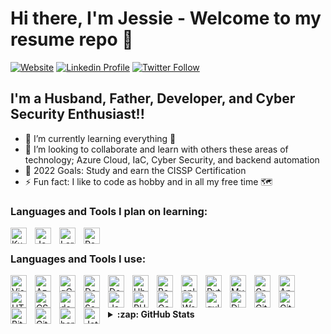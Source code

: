 # Hi there, I'm Jessie - Welcome to my resume repo 👋 




[![Website](https://img.shields.io/website?label=jessiesanchez.com&style=for-the-badge&url=https%3A%2F%2Fcodestackr.com)][website]
[![Linkedin Profile](https://img.shields.io/badge/LinkedIn-0077B5?style=for-the-badge&logo=linkedin&logoColor=white)](https://www.linkedin.com/in/jessie-sanchez/)
[![Twitter Follow](https://img.shields.io/twitter/follow/jsancodes?color=1DA1F2&logo=twitter&style=for-the-badge)](https://twitter.com/intent/follow?original_referer=https%3A%2F%2Fgithub.com%2Fjsan-codes&screen_name=jsancodes)
<!-- http://www.responsinator.com/?url=jessiesanchez.com Mobile Version-->

## I'm a Husband, Father, Developer, and Cyber Security Enthusiast!!

- 🌱 I’m currently learning everything 🤣
- 👯 I’m looking to collaborate  and learn with others these areas of technology; Azure Cloud, IaC, Cyber Security, and backend automation
- 🥅 2022 Goals: Study and earn the CISSP Certification
- ⚡ Fun fact: I like to code as hobby and in all my free time 🗺<br>

### Languages and Tools I plan on learning:<br>
<img align="left" alt="Kubernetes" width="26px" src="https://cdn.jsdelivr.net/gh/devicons/devicon/icons/kubernetes/kubernetes-plain.svg" style="padding-right:10px;" />
<img align="left" alt="Jenkins" width="26px" src="https://cdn.jsdelivr.net/gh/devicons/devicon/icons/jenkins/jenkins-original.svg" style="padding-right:10px;" />
<img align="left" alt="Larvel" width="26px" src="https://cdn.jsdelivr.net/gh/devicons/devicon/icons/laravel/laravel-plain-wordmark.svg" style="padding-right:10px;" />
<img align="left" alt="PostgreSQL" width="26px" src="https://cdn.jsdelivr.net/gh/devicons/devicon/icons/postgresql/postgresql-original.svg" style="padding-right:10px;" />

<br>

### Languages and Tools I use:<br>
<img align="left" alt="Visual Studio Code" width="26px" src="https://cdn.jsdelivr.net/gh/devicons/devicon/icons/vscode/vscode-original.svg" style="padding-right:10px;" />
<img align="left" alt="Azure" width="26px" src="https://cdn.jsdelivr.net/gh/devicons/devicon/icons/azure/azure-original.svg" style="padding-right:10px;" />
<img align="left" alt="gCloud" width="26px" src="https://cdn.jsdelivr.net/gh/devicons/devicon/icons/googlecloud/googlecloud-original.svg" style="padding-right:10px;" />
<img align="left" alt="Docker" width="26px" src="https://cdn.jsdelivr.net/gh/devicons/devicon/icons/docker/docker-plain-wordmark.svg" style="padding-right:10px;"  /> 
<img align="left" alt="Debian" width="26px" src="https://cdn.jsdelivr.net/gh/devicons/devicon/icons/debian/debian-original.svg" style="padding-right:10px;"  /> 
<img align="left" alt="Ubuntu" width="26px" src="https://cdn.jsdelivr.net/gh/devicons/devicon/icons/ubuntu/ubuntu-plain.svg" style="padding-right:10px;"  /> 
<img align="left" alt="Bash" width="26px" src="https://cdn.jsdelivr.net/gh/devicons/devicon/icons/bash/bash-original.svg" style="padding-right:10px;"  /> 
<img align="left" alt="cplusplus" width="26px" src="https://cdn.jsdelivr.net/gh/devicons/devicon/icons/cplusplus/cplusplus-original.svg" style="padding-right:10px;"  />
<img align="left" alt="Python" width="26px" src="https://cdn.jsdelivr.net/gh/devicons/devicon/icons/python/python-original.svg" style="padding-right:10px;"  /> 
<img align="left" alt="MySQL" width="26px" src="https://cdn.jsdelivr.net/gh/devicons/devicon/icons/mysql/mysql-original.svg" style="padding-right:10px;"  /> 
<img align="left" alt="GraphQL" width="26px" src="https://cdn.jsdelivr.net/gh/devicons/devicon/icons/graphql/graphql-plain.svg" style="padding-right:10px;"  /> 
<img align="left" alt="Apache" width="26px" src="https://cdn.jsdelivr.net/gh/devicons/devicon/icons/apache/apache-original-wordmark.svg" style="padding-right:10px;"  /> 
<img align="left" alt="HTML5" width="26px" src="https://cdn.jsdelivr.net/gh/devicons/devicon/icons/html5/html5-original.svg" style="padding-right:10px;"  /> 
<img align="left" alt="CSS3" width="26px" src="https://cdn.jsdelivr.net/gh/devicons/devicon/icons/css3/css3-original.svg" style="padding-right:10px;"  />
<img align="left" alt="devicon" width="26px" src="https://cdn.jsdelivr.net/gh/devicons/devicon/icons/devicon/devicon-original.svg" style="padding-right:10px;"  /> 
<img align="left" alt="Sass" width="26px" src="https://cdn.jsdelivr.net/gh/devicons/devicon/icons/sass/sass-original.svg" style="padding-right:10px;"  />
<img align="left" alt="JavaScript" width="26px" src="https://cdn.jsdelivr.net/gh/devicons/devicon/icons/javascript/javascript-original.svg" style="padding-right:10px;"  />
<img align="left" alt="PHP" width="26px" src="https://cdn.jsdelivr.net/gh/devicons/devicon/icons/php/php-plain.svg" style="padding-right:10px;"  /> 
<img align="left" alt="Gatsby" width="26px" src="https://cdn.jsdelivr.net/gh/devicons/devicon/icons/gatsby/gatsby-original.svg" style="padding-right:10px;"  /> 
<img align="left" alt="Wordpress" width="26px" src="https://cdn.jsdelivr.net/gh/devicons/devicon/icons/wordpress/wordpress-plain.svg" style="padding-right:10px;"  /> 
<img align="left" alt="gulp" width="26px" src="https://cdn.jsdelivr.net/gh/devicons/devicon/icons/gulp/gulp-plain.svg" style="padding-right:10px;"  /> 
<img align="left" alt="DigitalOcean" width="26px" src="https://cdn.jsdelivr.net/gh/devicons/devicon/icons/digitalocean/digitalocean-original.svg" style="padding-right:10px;"  /> 
<img align="left" alt="Git" width="26px" src="https://cdn.jsdelivr.net/gh/devicons/devicon/icons/git/git-original.svg" style="padding-right:10px;"  /> 
<img align="left" alt="GitHub" width="26px" src="https://user-images.githubusercontent.com/3369400/139447912-e0f43f33-6d9f-45f8-be46-2df5bbc91289.png" style="padding-right:10px;"  />
<img align="left" alt="BitBucket" width="26px" src="https://cdn.jsdelivr.net/gh/devicons/devicon/icons/bitbucket/bitbucket-original.svg" style="padding-right:10px;"  /> 
<img align="left" alt="GitLab" width="26px" src="https://cdn.jsdelivr.net/gh/devicons/devicon/icons/gitlab/gitlab-original.svg" style="padding-right:10px;"  /> 
<img align="left" alt="heroku" width="26px" src="https://cdn.jsdelivr.net/gh/devicons/devicon/icons/heroku/heroku-original.svg" style="padding-right:10px;"  /> 
<img align="left" alt="JetBrains" width="26px" src="https://cdn.jsdelivr.net/gh/devicons/devicon/icons/jetbrains/jetbrains-original.svg" style="padding-right:10px;"  />

<br />
<br>
<h4 align="left">
<details>
<summary>:zap: GitHub Stats</summary>

<img align="left" alt="JSAN-Codes GitHub Stats" src="https://github-readme-stats.vercel.app/api?username=jsan-codes&show_icons=true&hide_border=false&title_color=ff652f&icon_color=FFE400&bg_color=09131B&text_color=ffffff&border_color=0c1a25" />

</details>
</h4>

[website]: https://jessiesanchez.com/